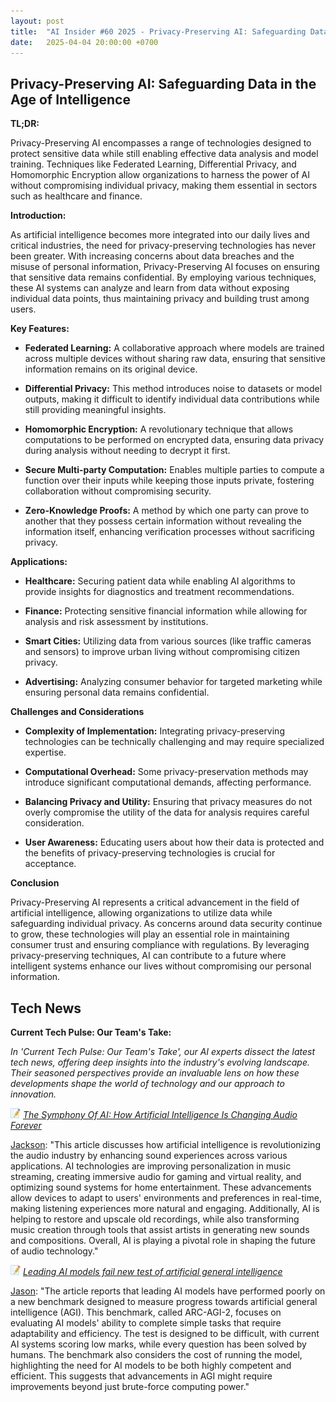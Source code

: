```yaml
---
layout: post
title:  "AI Insider #60 2025 - Privacy-Preserving AI: Safeguarding Data in the Age of Intelligence"
date:   2025-04-04 20:00:00 +0700
---
```


## Privacy-Preserving AI: Safeguarding Data in the Age of Intelligence

**TL;DR:** 

Privacy-Preserving AI encompasses a range of technologies designed to protect sensitive data while still enabling effective data analysis and model training. Techniques like Federated Learning, Differential Privacy, and Homomorphic Encryption allow organizations to harness the power of AI without compromising individual privacy, making them essential in sectors such as healthcare and finance.


__Introduction:__

As artificial intelligence becomes more integrated into our daily lives and critical industries, the need for privacy-preserving technologies has never been greater. With increasing concerns about data breaches and the misuse of personal information, Privacy-Preserving AI focuses on ensuring that sensitive data remains confidential. By employing various techniques, these AI systems can analyze and learn from data without exposing individual data points, thus maintaining privacy and building trust among users.

__Key Features:__

* **Federated Learning:** A collaborative approach where models are trained across multiple devices without sharing raw data, ensuring that sensitive information remains on its original device.

* **Differential Privacy:** This method introduces noise to datasets or model outputs, making it difficult to identify individual data contributions while still providing meaningful insights.

* **Homomorphic Encryption:** A revolutionary technique that allows computations to be performed on encrypted data, ensuring data privacy during analysis without needing to decrypt it first.

* **Secure Multi-party Computation:** Enables multiple parties to compute a function over their inputs while keeping those inputs private, fostering collaboration without compromising security.

* **Zero-Knowledge Proofs:** A method by which one party can prove to another that they possess certain information without revealing the information itself, enhancing verification processes without sacrificing privacy.


__Applications:__

* **Healthcare:** Securing patient data while enabling AI algorithms to provide insights for diagnostics and treatment recommendations.

* **Finance:** Protecting sensitive financial information while allowing for analysis and risk assessment by institutions.

* **Smart Cities:** Utilizing data from various sources (like traffic cameras and sensors) to improve urban living without compromising citizen privacy.

* **Advertising:** Analyzing consumer behavior for targeted marketing while ensuring personal data remains confidential.

__Challenges and Considerations__

* **Complexity of Implementation:** Integrating privacy-preserving technologies can be technically challenging and may require specialized expertise.

* **Computational Overhead:** Some privacy-preservation methods may introduce significant computational demands, affecting performance.

* **Balancing Privacy and Utility:** Ensuring that privacy measures do not overly compromise the utility of the data for analysis requires careful consideration.

* **User Awareness:** Educating users about how their data is protected and the benefits of privacy-preserving technologies is crucial for acceptance.


__Conclusion__

Privacy-Preserving AI represents a critical advancement in the field of artificial intelligence, allowing organizations to utilize data while safeguarding individual privacy. As concerns around data security continue to grow, these technologies will play an essential role in maintaining consumer trust and ensuring compliance with regulations. By leveraging privacy-preserving techniques, AI can contribute to a future where intelligent systems enhance our lives without compromising our personal information.


## Tech News

__Current Tech Pulse: Our Team's Take:__

*In 'Current Tech Pulse: Our Team's Take', our AI experts dissect the latest tech news, offering deep insights into the industry's evolving landscape. Their seasoned perspectives provide an invaluable lens on how these developments shape the world of technology and our approach to innovation.*


![memo](/assets/images/memo16.png) *[The Symphony Of AI: How Artificial Intelligence Is Changing Audio Forever](https://www.forbes.com/councils/forbestechcouncil/2025/03/26/the-symphony-of-ai-how-artificial-intelligence-is-changing-audio-forever/)*

[Jackson](https://www.linkedin.com/in/jackson-cates-315a0b1ab/): "This article discusses how artificial intelligence is revolutionizing the audio industry by enhancing sound experiences across various applications. AI technologies are improving personalization in music streaming, creating immersive audio for gaming and virtual reality, and optimizing sound systems for home entertainment. These advancements allow devices to adapt to users' environments and preferences in real-time, making listening experiences more natural and engaging. Additionally, AI is helping to restore and upscale old recordings, while also transforming music creation through tools that assist artists in generating new sounds and compositions. Overall, AI is playing a pivotal role in shaping the future of audio technology."

![memo](/assets/images/memo16.png) *[Leading AI models fail new test of artificial general intelligence](https://www.msn.com/en-us/news/technology/leading-ai-models-fail-new-test-of-artificial-general-intelligence/ar-AA1BEFCp?ocid=BingNewsVerp)*

[Jason](https://www.linkedin.com/in/jason-bengtson-b8a9a83b): "The article reports that leading AI models have performed poorly on a new benchmark designed to measure progress towards artificial general intelligence (AGI). This benchmark, called ARC-AGI-2, focuses on evaluating AI models' ability to complete simple tasks that require adaptability and efficiency. The test is designed to be difficult, with current AI systems scoring low marks, while every question has been solved by humans. The benchmark also considers the cost of running the model, highlighting the need for AI models to be both highly competent and efficient. This suggests that advancements in AGI might require improvements beyond just brute-force computing power."

